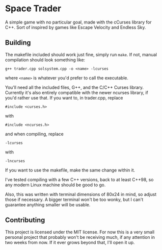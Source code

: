 # Space Trader
A simple game with no particular goal, made with the cCurses library for C++.
Sort of inspired by games like Escape Velocity and Endless Sky.

## Building
The makefile included should work just fine, simply run ```make```.
If not, manual compilation should look something like:
```
g++ trader.cpp solsystem.cpp -o <name> -lcurses
```
where `<name>` is whatever you'd prefer to call the executable.

You'll need all the included files, G++, and the C/C++ Curses library.
Currently it's also entirely compatible with the newer ncurses library,
if you'd rather use that. If you want to, in trader.cpp, replace
```
#include <curses.h>
```
with
```
#include <ncurses.h>
```
and when compiling, replace
```
-lcurses
```
with
```
-lncurses
```

If you want to use the makefile, make the same change within it.

I've tested compiling with a few C++ versions, back to at least C++98,
so any modern Linux machine should be good to go.

Also, this was written with terminal dimensions of 80x24 in mind,
so adjust those if necessary. A bigger terminal won't be too wonky,
but I can't guarantee anything smaller will be usable.

## Contributing
This project is licensed under the MIT license. For now this is a very small personal project that probably won't be receiving much, if any attention in two weeks from now. If it ever grows beyond that, I'll open it up.
